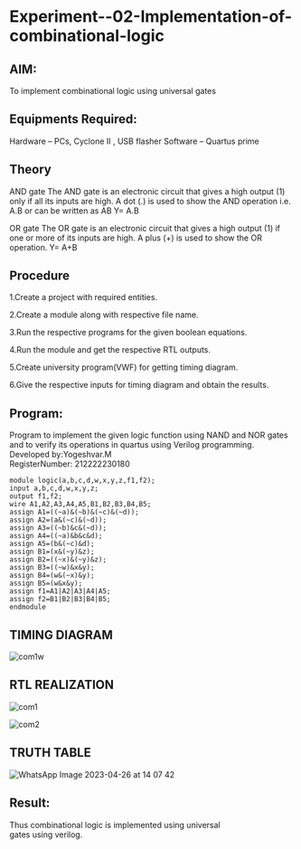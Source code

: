 # Experiment--02-Implementation-of-combinational-logic

 
## AIM:

To implement combinational logic using universal gates

## Equipments Required:
Hardware – PCs, Cyclone II , USB flasher
Software – Quartus prime


## Theory

AND gate The AND gate is an electronic circuit that gives a high output (1) only if all its inputs are high. A dot (.) is used to show the AND operation i.e. A.B or can be written as AB
Y= A.B

OR gate The OR gate is an electronic circuit that gives a high output (1) if one or more of its inputs are high. A plus (+) is used to show the OR operation.
Y= A+B

## Procedure

1.Create a project with required entities.

2.Create a module along with respective file name.

3.Run the respective programs for the given boolean equations.

4.Run the module and get the respective RTL outputs.

5.Create university program(VWF) for getting timing diagram.

6.Give the respective inputs for timing diagram and obtain the results.

## Program:


Program to implement the given logic function using NAND and NOR gates and to verify its operations in quartus using Verilog programming.   
Developed by:Yogeshvar.M   
RegisterNumber:  212222230180   
```
module logic(a,b,c,d,w,x,y,z,f1,f2);   
input a,b,c,d,w,x,y,z;     
output f1,f2;     
wire A1,A2,A3,A4,A5,B1,B2,B3,B4,B5;  
assign A1=((~a)&(~b)&(~c)&(~d));  
assign A2=(a&(~c)&(~d));  
assign A3=((~b)&c&(~d));  
assign A4=((~a)&b&c&d);  
assign A5=(b&(~c)&d);  
assign B1=(x&(~y)&z);  
assign B2=((~x)&(~y)&z);  
assign B3=((~w)&x&y);  
assign B4=(w&(~x)&y);  
assign B5=(w&x&y);  
assign f1=A1|A2|A3|A4|A5;  
assign f2=B1|B2|B3|B4|B5;  
endmodule  
```

## TIMING DIAGRAM

![com1w](https://user-images.githubusercontent.com/120554177/234528708-bc4f6c30-6363-44ee-a7dd-395ff1993c7b.jpg)

## RTL REALIZATION

![com1](https://user-images.githubusercontent.com/120554177/234528518-b25382f6-2b5e-4af0-b0d3-902367288d16.jpg)

![com2](https://user-images.githubusercontent.com/120554177/234528606-46d561d2-ca29-43be-92ea-f5ced676bba6.jpg)

## TRUTH TABLE

![WhatsApp Image 2023-04-26 at 14 07 42](https://user-images.githubusercontent.com/120554177/234521626-83c7f7bf-65fa-45c8-a281-708905e63079.jpg)

## Result:

Thus combinational logic is implemented using universal gates using verilog.
